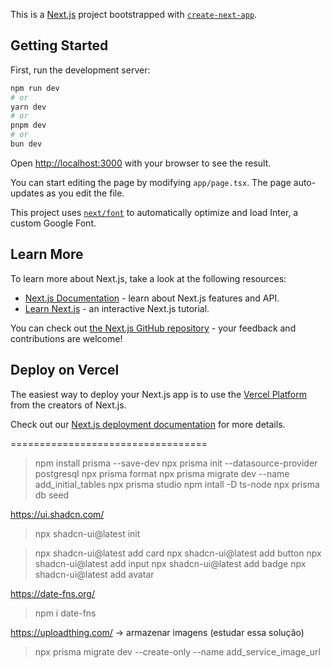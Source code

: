 This is a [Next.js](https://nextjs.org/) project bootstrapped with [`create-next-app`](https://github.com/vercel/next.js/tree/canary/packages/create-next-app).

## Getting Started

First, run the development server:

```bash
npm run dev
# or
yarn dev
# or
pnpm dev
# or
bun dev
```

Open [http://localhost:3000](http://localhost:3000) with your browser to see the result.

You can start editing the page by modifying `app/page.tsx`. The page auto-updates as you edit the file.

This project uses [`next/font`](https://nextjs.org/docs/basic-features/font-optimization) to automatically optimize and load Inter, a custom Google Font.

## Learn More

To learn more about Next.js, take a look at the following resources:

- [Next.js Documentation](https://nextjs.org/docs) - learn about Next.js features and API.
- [Learn Next.js](https://nextjs.org/learn) - an interactive Next.js tutorial.

You can check out [the Next.js GitHub repository](https://github.com/vercel/next.js/) - your feedback and contributions are welcome!

## Deploy on Vercel

The easiest way to deploy your Next.js app is to use the [Vercel Platform](https://vercel.com/new?utm_medium=default-template&filter=next.js&utm_source=create-next-app&utm_campaign=create-next-app-readme) from the creators of Next.js.

Check out our [Next.js deployment documentation](https://nextjs.org/docs/deployment) for more details.


==================================

> npm install prisma --save-dev
> npx prisma init --datasource-provider postgresql
> npx prisma format
> npx prisma migrate dev --name add_initial_tables
> npx prisma studio
> npm intall -D ts-node
> npx prisma db seed

https://ui.shadcn.com/
> npx shadcn-ui@latest init

> npx shadcn-ui@latest add card
> npx shadcn-ui@latest add button
> npx shadcn-ui@latest add input
> npx shadcn-ui@latest add badge
> npx shadcn-ui@latest add avatar

https://date-fns.org/
> npm i date-fns


https://uploadthing.com/ -> armazenar imagens (estudar essa solução)


> npx prisma migrate dev --create-only --name add_service_image_url